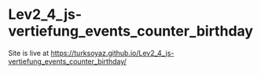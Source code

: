 # Lev2_4_js-vertiefung_events_counter_birthday

Site is live at https://turksoyaz.github.io/Lev2_4_js-vertiefung_events_counter_birthday/
